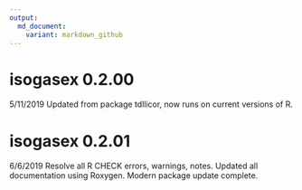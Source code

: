 ```yaml
---
output:
  md_document:
    variant: markdown_github
---
```


# isogasex 0.2.00

5/11/2019
Updated from package tdllicor, now runs on current versions of R.

# isogasex 0.2.01

6/6/2019
Resolve all R CHECK errors, warnings, notes.
Updated all documentation using Roxygen.
Modern package update complete.
